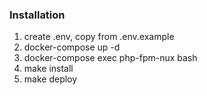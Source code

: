 ### Installation

1. create .env, copy from .env.example
2. docker-compose up -d
3. docker-compose exec php-fpm-nux bash
4. make install
5. make deploy
